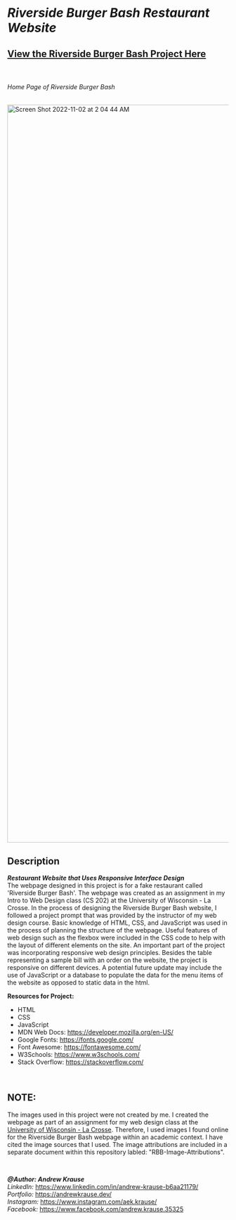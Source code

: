 # *Riverside Burger Bash Restaurant Website*
## **[View the Riverside Burger Bash Project Here](https://andrew-ekrause.github.io/RBB-Restaurant-Webpage/)**

<p>&nbsp;</p>

###### Home Page of Riverside Burger Bash
<img width="1680" alt="Screen Shot 2022-11-02 at 2 04 44 AM" src="https://user-images.githubusercontent.com/57727121/199422373-ed5d45af-1a97-482f-8755-078cb1c773f1.png">

## Description
**_Restaurant Website that Uses Responsive Interface Design_** <br/>
The webpage designed in this project is for a fake restaurant called 'Riverside Burger Bash'. The webpage was created as an assignment in my Intro to Web Design class (CS 202) at the University of Wisconsin - La Crosse. In the process of designing the Riverside Burger Bash website, I followed a project prompt that was provided by the instructor of my web design course. Basic knowledge of HTML, CSS, and JavaScript was used in the process of planning the structure of the webpage. Useful features of web design such as the flexbox were included in the CSS code to help with the layout of different elements on the site. An important part of the project was incorporating responsive web design principles. Besides the table representing a sample bill with an order on the website, the project is responsive on different devices. A potential future update may include the use of JavaScript or a database to populate the data for the menu items of the website as opposed to static data in the html. 

**Resources for Project:**
- HTML
- CSS
- JavaScript
- MDN Web Docs: https://developer.mozilla.org/en-US/
- Google Fonts: https://fonts.google.com/
- Font Awesome: https://fontawesome.com/
- W3Schools: https://www.w3schools.com/
- Stack Overflow: https://stackoverflow.com/
<p>&nbsp;</p>

## **NOTE:**

The images used in this project were not created by me. I created the webpage as part of an assignment for my web design class at the [University of Wisconsin - La Crosse](https://www.uwlax.edu/). Therefore, I used images I found online for the Riverside Burger Bash webpage within an academic context. I have cited the image sources that I used. The image attributions are included in a separate document within this repository labled: "RBB-Image-Attributions".
<p>&nbsp;</p>

**_@Author: Andrew Krause_** <br/>
*LinkedIn:* https://www.linkedin.com/in/andrew-krause-b6aa21179/ <br/>
*Portfolio:* https://andrewkrause.dev/ <br/>
*Instagram:* https://www.instagram.com/aek.krause/ <br/>
*Facebook:* https://www.facebook.com/andrew.krause.35325


